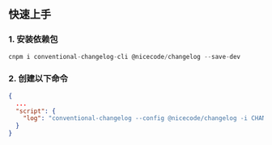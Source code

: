 ## 快速上手

### 1. 安装依赖包

```js
cnpm i conventional-changelog-cli @nicecode/changelog --save-dev
```

### 2. 创建以下命令

```json
{
  ...
  "script": {
    "log": "conventional-changelog --config @nicecode/changelog -i CHANGELOG.md -s -r 0",
  }
}
```
